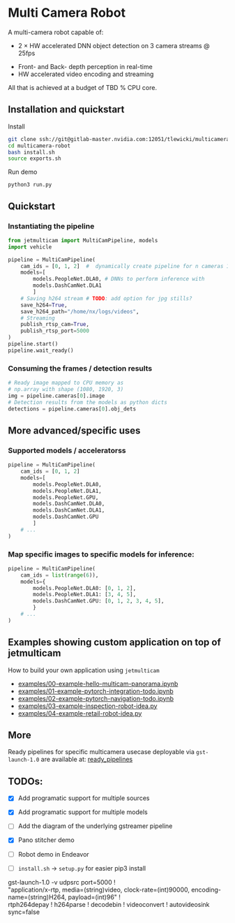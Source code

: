 # Multi Camera Robot

A multi-camera robot capable of:
- 2 × HW accelerated DNN object detection on 3 camera streams @ 25fps
<!-- - Autonomous navigation/path following using (another) DNN -->
- Front- and Back- depth perception in real-time
- HW accelerated video encoding and streaming

All that is achieved at a budget of TBD % CPU core.


## Installation and quickstart

Install
```bash
git clone ssh://git@gitlab-master.nvidia.com:12051/tlewicki/multicamera-robot.git
cd multicamera-robot
bash install.sh
source exports.sh
```

Run demo
```
python3 run.py
```

## Quickstart

### Instantiating the pipeline
```python
from jetmulticam import MultiCamPipeline, models
import vehicle

pipeline = MultiCamPipeline(
    cam_ids = [0, 1, 2]  #  dynamically create pipeline for n cameras 1..6
    models=[
        models.PeopleNet.DLA0, # DNNs to perform inference with
        models.DashCamNet.DLA1
        ]
    # Saving h264 stream # TODO: add option for jpg stills?
    save_h264=True,
    save_h264_path="/home/nx/logs/videos",
    # Streaming
    publish_rtsp_cam=True,
    publish_rtsp_port=5000
)
pipeline.start()
pipeline.wait_ready()
```

### Consuming the frames / detection results
```python
# Ready image mapped to CPU memory as
# np.array with shape (1080, 1920, 3)
img = pipeline.cameras[0].image  
# Detection results from the models as python dicts
detections = pipeline.cameras[0].obj_dets
```

## More advanced/specific uses

### Supported models / acceleratorss
```python
pipeline = MultiCamPipeline(
    cam_ids = [0, 1, 2]
    models=[
        models.PeopleNet.DLA0,
        models.PeopleNet.DLA1,
        models.PeopleNet.GPU,
        models.DashCamNet.DLA0,
        models.DashCamNet.DLA1,
        models.DashCamNet.GPU
        ]
    # ...
)
```

### Map specific images to specific models for inference:
```python
pipeline = MultiCamPipeline(
    cam_ids = list(range(6)),
    models={
        models.PeopleNet.DLA0: [0, 1, 2],
        models.PeopleNet.DLA1: [3, 4, 5],
        models.DashCamNet.GPU: [0, 1, 2, 3, 4, 5],
        }
    # ...
)
```

## Examples showing custom application on top of jetmulticam

How to build your own application using `jetmulticam`

- [examples/00-example-hello-multicam-panorama.ipynb](examples/00-example-hello-multicam-panorama.ipynb)
- [examples/01-example-pytorch-integration-todo.ipynb](examples/01-example-pytorch-integration-todo.ipynb)
- [examples/02-example-pytorch-navigation-todo.ipynb](examples/02-example-pytorch-navigation-todo.ipynb)
- [examples/03-example-inspection-robot-idea.py](examples/03-example-inspection-robot-idea.py)
- [examples/04-example-retail-robot-idea.py](examples/04-example-retail-robot-idea.py)

## More

Ready pipelines for specific multicamera usecase deployable via `gst-launch-1.0` are available at: [ready_pipelines](ready_pipelines)

## TODOs:

- [x] Add programatic support for multiple sources
- [x] Add programatic support for multiple models
- [ ] Add the diagram of the underlying gstreamer pipeline
- [x] Pano stitcher demo
- [ ] Robot demo in Endeavor
- [ ] `install.sh` -> `setup.py` for easier pip3 install


 gst-launch-1.0 -v udpsrc port=5000 ! \
 "application/x-rtp, media=(string)video, clock-rate=(int)90000, encoding-name=(string)H264, payload=(int)96" ! \
 rtph264depay ! h264parse ! decodebin ! videoconvert ! autovideosink sync=false
